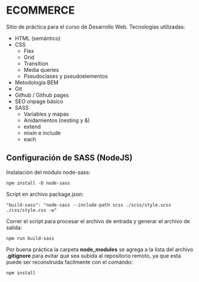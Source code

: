 # ECOMMERCE

Sitio de práctica para el curso de Desarrollo Web.
Tecnologías utilizadas:

- HTML (semántico)
- CSS
  - Flex
  - Grid
  - Transition
  - Media queries
  - Pseudoclases y pseudoelementos
- Metodología BEM
- Git
- Github / Github pages
- SEO onpage básico
- SASS
  - Variables y mapas
  - Anidamientos (nesting y &)
  - extend
  - mixin e include
  - each

## Configuración de SASS (NodeJS)

Instalación del módulo node-sass:

`npm install -D node-sass`

Script en archivo package.json:

`"build-sass": "node-sass --include-path scss ./scss/style.scss ./css/style.css -w"`

Correr el script para procesar el archivo de entrada y generar el archivo de salida:

`npm run build-sass`

Por buena práctica la carpeta **node_modules** se agrega a la lista del archivo **.gitignore** para evitar que sea subida al repositorio remoto, ya que esta puede ser reconstruida facilmente con el comando:

`npm install`